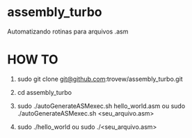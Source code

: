 # assembly_turbo
Automatizando rotinas para arquivos .asm

# HOW TO

1. sudo git clone git@github.com:trovew/assembly_turbo.git
2. cd assembly_turbo
3. sudo ./autoGenerateASMexec.sh hello_world.asm 
	ou sudo ./autoGenerateASMexec.sh <seu_arquivo.asm>

4. sudo ./hello_world 
	ou sudo ./<seu_arquivo.asm>
